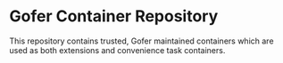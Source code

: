 # Gofer Container Repository

This repository contains trusted, Gofer maintained containers which are used as both extensions and convenience task containers.
